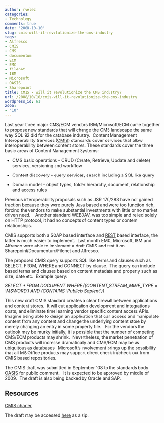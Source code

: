 ```yaml
---
author: rvelez
categories:
- Technology
comments: true
date: '2008-10-10'
slug: cmis-will-it-revolutionize-the-cms-industry
tags:
- Alfresco
- CMIS
- CMS
- documentum
- ECM
- EMC
- filenet
- IBM
- Microsoft
- OASIS
- Sharepoint
title: CMIS - will it revolutionize the CMS industry?
url: /2008/10/10/cmis-will-it-revolutionize-the-cms-industry
wordpress_id: 61
2008:
- "10"
---
```



Last year three major CMS/ECM vendors IBM/Microsoft/ECM came together to propose new standards that will change the CMS landscape the same way SQL 92 did for the database industry.  Content Management Interoperability Services ([CMIS](http://en.wikipedia.org/wiki/Content_Management_Interoperability_Services)) standards cover services that allow interoperability between content stores.
These standards cover the three basic areas of Content Management Systems:



	
  * CMS basic operations - CRUD (Create, Retrieve, Update and delete) services, versioning and workflow

	
  * Content discovery - query services, search including a SQL like query

	
  * Domain model – object types, folder hierarchy, document, relationship and access rules


Previous interoperability proposals such as JSR 170/283 have not gained traction because they were purely Java based and were too function rich, forcing the vendors to make substantial investments with little or no market driven need.    Another standard WEBDAV, was too simple and relied solely on HTTP protocol, it had no concepts of content types or content relationships.

CMIS supports both a SOAP based interface and [REST](http://http://en.wikipedia.org/wiki/Representational_State_Transfer) based interface, the latter is much easier to implement.  Last month EMC, Microsoft, IBM and Alfresco were able to implement a draft CMIS and test it on Sharepoint/Documentum/Filenet and Alfresco.

The proposed CMIS query supports SQL like terms and clauses such as SELECT, FROM, WHERE and CONNECT by clause.  The query can include based terms and clauses based on content metadata and property such as size, date etc.  Example query:

_SELECT * FROM DOCUMENT WHERE ((CONTENT_STREAM_MIME_TYPE = ‘MSWORD’) AND (CONTAINS ‘Publicis Sapient’))_

This new draft CMIS standard creates a clear firewall between applications and content stores.  It will cut application development and integrations costs, and eliminate time learning vendor specific content access APIs.  Imagine being able to design an application that can access and manipulate content from any content and change the underlying content store by merely changing an entry in some property file.   For the vendors the outlook may be murky initially, it is possible that the number of competing CMS/ECM products may shrink.  Nevertheless, the market penetration of CMS products will increase dramatically and CMS/ECM may be as ubiquitous as databases.  Microsoft’s involvement brings up the possibility that all MS Office products may support direct check in/check out from CMIS based repositories.

The CMIS draft was submitted in September '08 to the standards body [OASIS](http://www.oasis-open.org/home/index.php) for public comment.   It is expected to be approved by middle of 2009.  The draft is also being backed by Oracle and SAP.


## Resources


[CMIS charter](http://xml.coverpages.org/OASIS-CMIS-CharterProposal.html)

The draft may be accessed [here](http://go.microsoft.com/fwlink/?LinkId=127855) as a zip.
